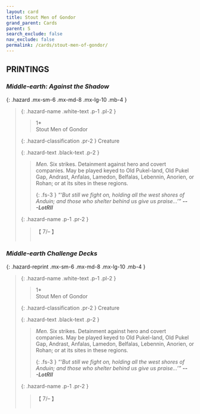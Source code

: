 ```yaml
---
layout: card
title: Stout Men of Gondor
grand_parent: Cards
parent: S
search_exclude: false
nav_exclude: false
permalink: /cards/stout-men-of-gondor/
---
```


## PRINTINGS


### _Middle-earth: Against the Shadow_

{: .hazard .mx-sm-6 .mx-md-8 .mx-lg-10 .mb-4 }
> {: .hazard-name .white-text .p-1 .pl-2 }
> > <div class="hazard-mp">1*</div>
> > <div class="card-name">Stout Men of Gondor</div>
>
> {: .hazard-classification .pr-2 }
> Creature
>
> {: .hazard-text .black-text .p-2 }
> > _Men._ Six strikes. Detainment against hero and covert companies. May be played keyed to Old Pukel-land, Old Pukel Gap, Andrast, Anfalas, Lamedon, Belfalas, Lebennin, Anorien, or Rohan; or at its sites in these regions.   
> > 
> > {: .fs-3 } 
> > _“‘But still we fight on, holding all the west shores of Anduin; and those who shelter behind us give us praise...’”_ ***---&#65279;LotRII*** 
>
> {: .hazard-name .p-1 .pr-2 }
> > <div class="card-shield">【 7/&ndash; 】</div>
> > <div class="card-corruption">&nbsp;</div>

### _Middle-earth Challenge Decks_

{: .hazard-reprint .mx-sm-6 .mx-md-8 .mx-lg-10 .mb-4 }
> {: .hazard-name .white-text .p-1 .pl-2 }
> > <div class="hazard-mp">1*</div>
> > <div class="card-name">Stout Men of Gondor</div>
>
> {: .hazard-classification .pr-2 }
> Creature
>
> {: .hazard-text .black-text .p-2 }
> > _Men._ Six strikes. Detainment against hero and covert companies. May be played keyed to Old Pukel-land, Old Pukel Gap, Andrast, Anfalas, Lamedon, Belfalas, Lebennin, Anorien, or Rohan; or at its sites in these regions.   
> > 
> > {: .fs-3 } 
> > _“‘But still we fight on, holding all the west shores of Anduin; and those who shelter behind us give us praise...’”_ ***---&#65279;LotRII*** 
>
> {: .hazard-name .p-1 .pr-2 }
> > <div class="card-shield">【 7/&ndash; 】</div>
> > <div class="card-corruption-white">&nbsp;</div>

